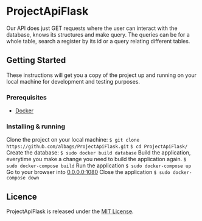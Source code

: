 # ProjectApiFlask

Our API does just GET requests where the user can interact with the database, knows its structures and make query. The queries can be for a whole table, search a register by its id or a query relating different tables.

## Getting Started

These instructions will get you a copy of the project up and running on your local machine for development and testing purposes. 

### Prerequisites

* [Docker](https://docs.docker.com/engine/installation/)

### Installing & running

Clone the project on your local machine:
`$ git clone https://github.com/albags/ProjectApiFlask.git`
`$ cd ProjectApiFlask/`
Create the database:
`$ sudo docker build database`
Build the application, everytime you make a change you need to build the application again.
`$ sudo docker-compose build`
Run the application
`$ sudo docker-compose up`
Go to your browser into [0.0.0.0:1080](http://0.0.0.0:1080)
Close the application
`$ sudo docker-compose down`

## Licence
ProjectApiFlask is released under the [MIT License](LICENSE).